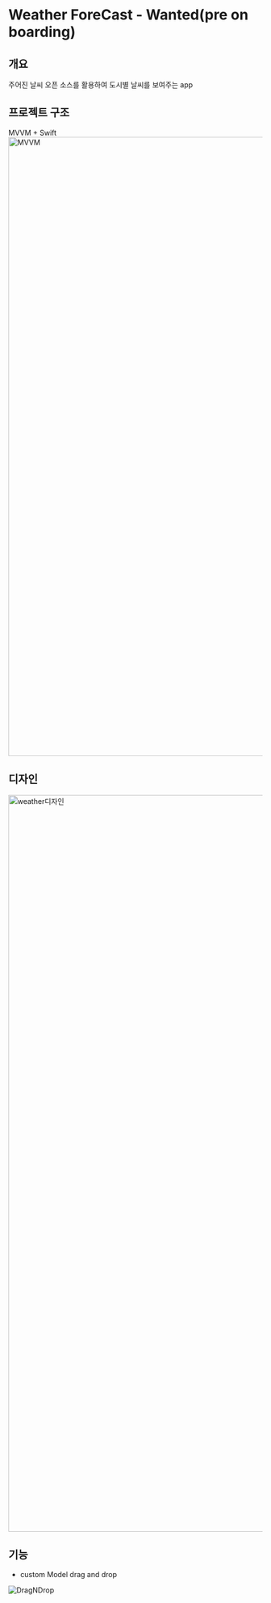 # Weather ForeCast - Wanted(pre on boarding)

## 개요
주어진 날씨 오픈 소스를 활용하여 도시별 날씨를 보여주는 app

## 프로젝트 구조

MVVM + Swift
<img width="1226" alt="MVVM" src="https://user-images.githubusercontent.com/36326157/173833718-2c6ddad0-7674-43d2-b84e-327ddd387902.png">


## 디자인
<img width="1459" alt="weather디자인" src="https://user-images.githubusercontent.com/36326157/174065234-c67c4bf6-acdc-45ef-900f-08398ff953c8.png">

## 기능
- custom Model drag and drop

![DragNDrop](https://user-images.githubusercontent.com/36326157/174067339-1dff05df-e7e2-429f-9166-ff7ae5176952.gif)
